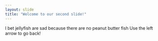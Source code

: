 ```yaml
---
layout: slide
title: "Welcome to our second slide!"
---
```

I bet jellyfish are sad because there are no peanut butter fish
Use the left arrow to go back!
